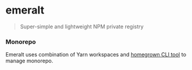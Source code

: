# emeralt
> Super-simple and lightweight NPM private registry

### Monorepo
Emeralt uses combination of Yarn workspaces and [homegrown CLI tool](./cli) to manage monorepo.
